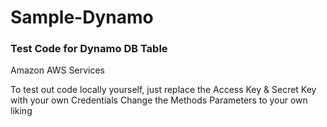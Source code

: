 # Sample-Dynamo

### Test Code for Dynamo DB Table
Amazon AWS Services

 To test out code locally yourself, just replace the Access Key & Secret Key with your own Credentials 
Change the Methods Parameters to your own liking
